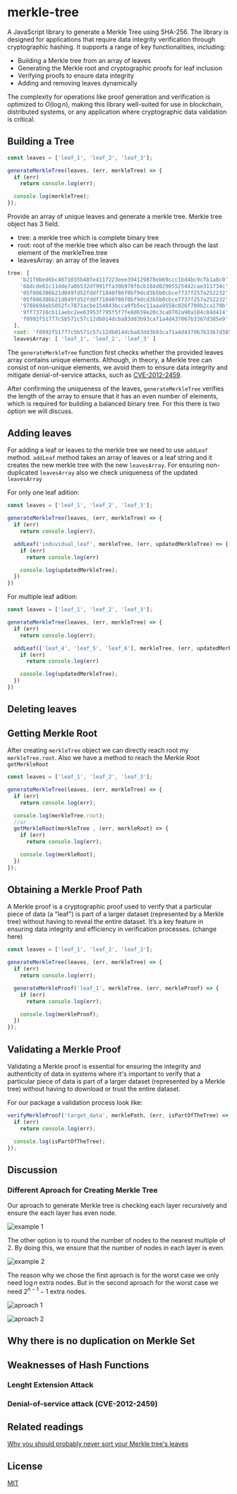 # merkle-tree

A JavaScript library to generate a Merkle Tree using SHA-256. The library is designed for applications that require data integrity verification through cryptographic hashing. It supports a range of key functionalities, including:

- Building a Merkle tree from an array of leaves
- Generating the Merkle root and cryptographic proofs for leaf inclusion
- Verifying proofs to ensure data integrity
- Adding and removing leaves dynamically

The complexity for operations like proof generation and verification is optimized to $O(\log n)$, making this library well-suited for use in blockchain, distributed systems, or any application where cryptographic data validation is critical.


## Building a Tree

```javascript
const leaves = ['leaf_1', 'leaf_2', 'leaf_3'];

generateMerkleTree(leaves, (err, merkleTree) => {
  if (err)
    return console.log(err);

  console.log(merkleTree);
});
```
Provide an array of unique leaves and generate a merkle tree. Merkle tree object has 3 field.
- tree: a merkle tree which is complete binary tree
- root: root of the merkle tree which also can be reach through the last element of the merkleTree.tree
- leavesArray: an array of the leaves

```javascript
tree: [
    'b21f0bed6bc4671035b48fe4117223eee394129878eb69ccc1bd4bc9cfb1a8c0',
    '6bdcde01c11dde7a0b532df991ffa39b970f6cb184d02905525442cae311734c',
    '05f086386b21d049fd52fddf71840f86f0bf9dcd3b5b0cbce7737f257a252232',
    '05f086386b21d049fd52fddf71840f86f0bf9dcd3b5b0cbce7737f257a252232',
    '9788694eb5052fc7871acbe154843bcca9fb5ec11aaa9558c026f709b2ca179b',
    '9ff73710cb11aebc2ee63953f795f5f7fe8d659e20c3ca0702a98a184c84d414',
    'f0992f51777c5b571c57c12db014dcba83dd3b93ca71a4d437067b3367d385e9'
  ],
  root: 'f0992f51777c5b571c57c12db014dcba83dd3b93ca71a4d437067b3367d385e9',
  leavesArray: [ 'leaf_1', 'leaf_2', 'leaf_3' ]
```

The `generateMerkleTree` function first checks whether the provided leaves array contains unique elements. Although, in theory, a Merkle tree can consist of non-unique elements, we avoid them to ensure data integrity and mitigate denial-of-service attacks, such as [CVE-2012-2459](https://lists.linuxfoundation.org/pipermail/bitcoin-dev/2012-August/001806.html).


After confirming the uniqueness of the leaves, `generateMerkleTree` verifies the length of the array to ensure that it has an even number of elements, which is required for building a balanced binary tree. For this there is two option we will discuss.


## Adding leaves

For adding a leaf or leaves to the merkle tree we need to use `addLeaf` method. `addLeaf` method takes an array of leaves or a leaf string and it creates the new merkle tree with the new `leavesArray`. For ensuring non-duplicated `leavesArray` also we check uniqueness of the updated `leavesArray`

For only one leaf adition:

```javascript
const leaves = ['leaf_1', 'leaf_2', 'leaf_3'];

generateMerkleTree(leaves, (err, merkleTree) => {
  if (err)
    return console.log(err);

  addLeaf('induvidual_leaf', merkleTree, (err, updatedMerkleTree) => {
    if (err)
      return console.log(err)

    console.log(updatedMerkleTree);
  })
})
```

For multiple leaf adition:

```javascript
const leaves = ['leaf_1', 'leaf_2', 'leaf_3'];

generateMerkleTree(leaves, (err, merkleTree) => {
  if (err)
    return console.log(err);

  addLeaf(['leaf_4', 'leaf_5', 'leaf_6'], merkleTree, (err, updatedMerkleTree) => {
    if (err)
      return console.log(err)

    console.log(updatedMerkleTree);
  })
})
```
## Deleting leaves

## Getting Merkle Root

After creating `merkleTree` object we can directly reach root my `merkleTree.root`. Also we have a method to reach the Merkle Root `getMerkleRoot`

```javascript
const leaves = ['leaf_1', 'leaf_2', 'leaf_3'];

generateMerkleTree(leaves, (err, merkleTree) => {
  if (err)
    return console.log(err);

  console.log(merkleTree.root);
  //or
  getMerkleRoot(merkleTree , (err, merkleRoot) => {
    if (err)
      return console.log(err);

    console.log(merkleRoot);
  })
});
```


## Obtaining a Merkle Proof Path

A Merkle proof is a cryptographic proof used to verify that a particular piece of data (a "leaf") is part of a larger dataset (represented by a Merkle tree) without having to reveal the entire dataset. It’s a key feature in ensuring data integrity and efficiency in verification processes. (change here)

```javascript
const leaves = ['leaf_1', 'leaf_2', 'leaf_3'];

generateMerkleTree(leaves, (err, merkleTree) => {
  if (err)
    return console.log(err);

  generateMerkleProof('leaf_1', merkleTree, (err, merkleProof) => {
    if (err)
      return console.log(err);

    console.log(merkleProof);
  })
});
```

## Validating a Merkle Proof

Validating a Merkle proof is essential for ensuring the integrity and authenticity of data in systems where it's important to verify that a particular piece of data is part of a larger dataset (represented by a Merkle tree) without having to download or trust the entire dataset.

For our package a validation process look like:

```javascript
verifyMerkleProof('target_data', merklePath, (err, isPartOfTheTree) => {
  if (err)
    return console.log(err);

  console.log(isPartOfTheTree);
});
```


## Discussion
### Different Aproach for Creating Merkle Tree

Our aproach to generate Merkle tree is checking each layer recursively and ensure the each layer has even node.

![example 1](./img/example%201.png)

The other option is to round the number of nodes to the nearest multiple of 2. By doing this, we ensure that the number of nodes in each layer is even.

![example 2](./img/example%202.png)

The reason why we chose the first aproach is for the worst case we only need $\log n$ extra nodes. But in the second aproach for the worst case we need $2^{n - 1} - 1$ extra nodes.

![aproach 1](./img/aproach%201.png)

![aproach 2](./img/aproach%202.png)

## Why there is no duplication on Merkle Set

## Weaknesses of Hash Functions
### Lenght Extension Attack
### Denial-of-service attack (CVE-2012-2459)



## Related readings
[Why you should probably never sort your Merkle tree's leaves](https://alinush.github.io/2023/02/05/Why-you-should-probably-never-sort-your-Merkle-trees-leaves.html)

## License
[MIT](https://choosealicense.com/licenses/mit/)